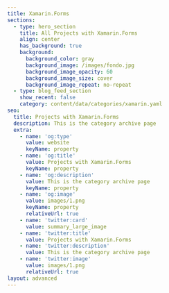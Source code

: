 ```yaml
---
title: Xamarin.Forms
sections:
  - type: hero_section
    title: All Projects with Xamarin.Forms
    align: center
    has_background: true
    background:
      background_color: gray
      background_image: /images/fondo.jpg
      background_image_opacity: 60
      background_image_size: cover
      background_image_repeat: no-repeat
  - type: blog_feed_section
    show_recent: false
    category: content/data/categories/xamarin.yaml
seo:
  title: Projects with Xamarin.Forms
  description: This is the category archive page
  extra:
    - name: 'og:type'
      value: website
      keyName: property
    - name: 'og:title'
      value: Projects with Xamarin.Forms
      keyName: property
    - name: 'og:description'
      value: This is the category archive page
      keyName: property
    - name: 'og:image'
      value: images/1.png
      keyName: property
      relativeUrl: true
    - name: 'twitter:card'
      value: summary_large_image
    - name: 'twitter:title'
      value: Projects with Xamarin.Forms
    - name: 'twitter:description'
      value: This is the category archive page
    - name: 'twitter:image'
      value: images/1.png
      relativeUrl: true
layout: advanced
---
```

